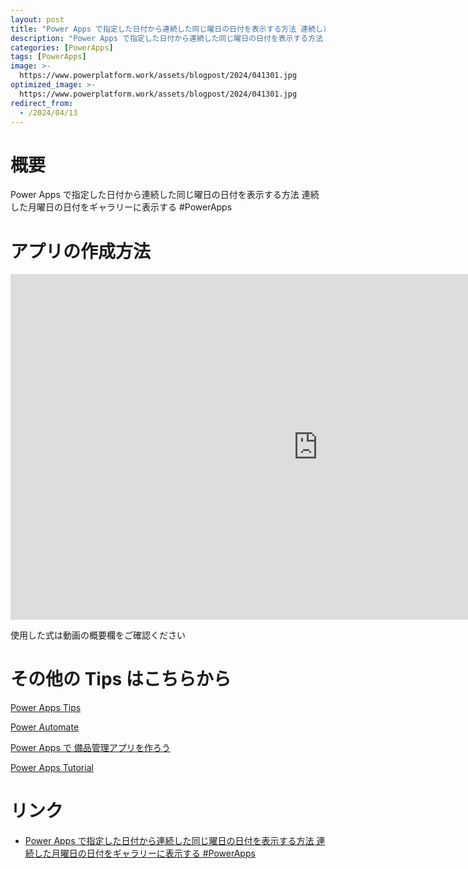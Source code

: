 ```yaml
---
layout: post
title: "Power Apps で指定した日付から連続した同じ曜日の日付を表示する方法 連続した月曜日の日付をギャラリーに表示する #PowerApps"
description: "Power Apps で指定した日付から連続した同じ曜日の日付を表示する方法 連続した月曜日の日付をギャラリーに表示する #PowerAppsを動画で分かりやすく解説"
categories: [PowerApps]
tags: [PowerApps]
image: >-
  https://www.powerplatform.work/assets/blogpost/2024/041301.jpg
optimized_image: >-
  https://www.powerplatform.work/assets/blogpost/2024/041301.jpg
redirect_from:
  - /2024/04/13
---
```



#  概要

Power Apps で指定した日付から連続した同じ曜日の日付を表示する方法 連続した月曜日の日付をギャラリーに表示する #PowerApps


# アプリの作成方法

<iframe width="983" height="553" src="https://www.youtube.com/embed/BCnZX_8q9dg" title="YouTube video player" frameborder="0" allow="accelerometer; autoplay; clipboard-write; encrypted-media; gyroscope; picture-in-picture" allowfullscreen></iframe>


使用した式は動画の概要欄をご確認ください


# その他の Tips はこちらから

[Power Apps Tips](https://www.youtube.com/watch?v=VrAQf3JQ7yM&list=PLVhFi1fb3DqakSLVMn22DDcySXh9jtzi- )


[Power Automate](https://www.youtube.com/watch?v=-YnJYT0ASEM&list=PLVhFi1fb3Dqbzic6GieqnLFgD3aTj-eHA)


[Power Apps で 備品管理アプリを作ろう](https://www.youtube.com/playlist?list=PLVhFi1fb3DqZM3HKb8Hea6XEL96990Fyn)


[Power Apps Tutorial](https://www.youtube.com/playlist?list=PLVhFi1fb3DqalxpL974VvAJvV4iWoSbe_)


# リンク


- [Power Apps で指定した日付から連続した同じ曜日の日付を表示する方法 連続した月曜日の日付をギャラリーに表示する #PowerApps](https://www.youtube.com/watch?v=BCnZX_8q9dg)

